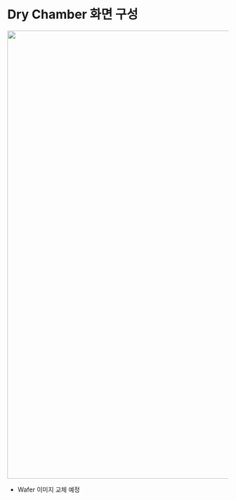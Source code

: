 # Dry Chamber 화면 구성

<p align="center">
  <img width="1600" height="1018" alt="image" src="https://github.com/user-attachments/assets/04c75876-44bc-44f7-b779-2d04d77d1cdc" />
</p>


- Wafer 이미지 교체 예정

